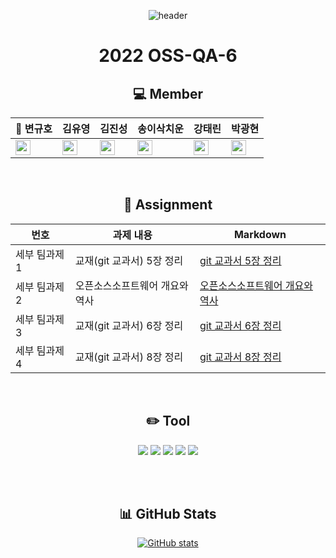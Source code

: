 <div align="center">

![header](https://capsule-render.vercel.app/api?type=Cylinder&color=auto&height=300&section=header&text=2022%20OSS%20TeamProject&fontSize=60)

# 2022 OSS-QA-6

## 💻 **Member**

|🚩 변규호|김유영|김진성|송이삭치운|강태린|박광현|
|------------------------------|-----|----|----|-----|----|
|<a href="https://github.com/gyu1123"><img src="https://img.shields.io/badge/gyu1123-181717?style=flat-square&logo=GitHub&logoColor=white" height="24px"/></a>|<a href="https://github.com/kimyouyoung1"><img src="https://img.shields.io/badge/kimyouyoung1-181717?style=flat-square&logo=GitHub&logoColor=white" height="24px"/></a>|<a href="https://github.com/Cheugeun"><img src="https://img.shields.io/badge/Cheugeun-181717?style=flat-square&logo=GitHub&logoColor=white" height="24px"/></a>|<a href="https://github.com/SongISac"><img src="https://img.shields.io/badge/SongISac-181717?style=flat-square&logo=GitHub&logoColor=white" height="24px"/></a>|<a href="https://github.com/taerin821"><img src="https://img.shields.io/badge/taerin821-181717?style=flat-square&logo=GitHub&logoColor=white" height="24px"/></a>|<a href="https://github.com/Oakdol"><img src="https://img.shields.io/badge/Oakdol-181717?style=flat-square&logo=GitHub&logoColor=white" height="24px"/></a>|   

<br>

## 📖 **Assignment**
  
| 번호 | 과제 내용 | Markdown |
| ---- | -------- | -------- |
| 세부 팀과제 1 | 교재(git 교과서) 5장 정리 | [git 교과서 5장 정리](./git%20%EA%B5%90%EA%B3%BC%EC%84%9C%205%EC%9E%A5%20%EC%A0%95%EB%A6%AC.md) |
| 세부 팀과제 2 | 오픈소스소프트웨어 개요와 역사 |  [오픈소스소프트웨어 개요와 역사](./%EA%B5%90%EA%B3%BC%EC%84%9C6.md) |
| 세부 팀과제 3 | 교재(git 교과서) 6장 정리 | [git 교과서 6장 정리](./git%20%EA%B5%90%EA%B3%BC%EC%84%9C%206%EC%9E%A5%20%EC%A0%95%EB%A6%AC.md) |
| 세부 팀과제 4 | 교재(git 교과서) 8장 정리 | [git 교과서 8장 정리](./git%20%EA%B5%90%EA%B3%BC%EC%84%9C%208%EC%9E%A5%20%EC%A0%95%EB%A6%AC.md) |

<br>   

## ✏️ **Tool**

<img src="https://img.shields.io/badge/Markdown-000000?style=for-the-badge&logo=Markdown&logoColor=ffffff"/>
<img src="https://img.shields.io/badge/GitHub-181717?style=for-the-badge&logo=GitHub&logoColor=ffffff"/>
<img src="https://img.shields.io/badge/Git-F05032?style=for-the-badge&logo=Git&logoColor=ffffff"/>
<img src="https://img.shields.io/badge/Sourcetree-0052CC?style=for-the-badge&logo=Sourcetree&logoColor=ffffff"/>
<img src="https://img.shields.io/badge/VS Code-007ACC?style=for-the-badge&logo=Visual Studio Code&logoColor=ffffff"/>  

<br><br>  
  

## 📊 **GitHub Stats**
[![GitHub stats](https://github-readme-stats.vercel.app/api?username=opsos1&show_icons=true&hide=issues,stars)](https://github.com/rdyjun/github-readme-stats)
